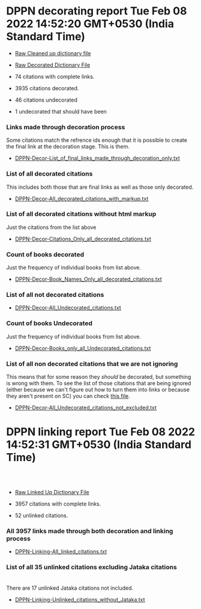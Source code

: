 # DPPN decorating report Tue Feb 08 2022 14:52:20 GMT+0530 (India Standard Time)
  
  * [Raw Cleaned up dictionary file](https://raw.githubusercontent.com/thesunshade/linkafication-project/main/DPPN/pli2en_dppn.json)
  * [Raw Decorated Dictionary File](https://raw.githubusercontent.com/thesunshade/linkafication-project/main/DPPN/DPPN-Decorated-pli2en_dppn.json)

  * 74 citations with complete links.<br>
  * 3935 citations decorated.
  * 46 citations undecorated
  * 1 undecorated that should have been

### Links made through decoration process
  Some citations match the refrence ids enough that it is possible to create the final link at the decoration stage. This is them.
* [DPPN-Decor-List_of_final_links_made_through_decoration_only.txt](https://github.com/thesunshade/linkafication-project/blob/main/DPPN/Reports/DPPN-Decor-List_of_final_links_made_through_decoration_only.txt)<br>

### List of all decorated citations
This includes both those that are final links as well as those only decorated.
* [DPPN-Decor-All_decorated_citations_with_markup.txt](https://github.com/thesunshade/linkafication-project/blob/main/DPPN/Reports/DPPN-Decor-All_decorated_citations_with_markup.txt)<br>

### List of all decorated citations without html markup
Just the citations from the list above
* [DPPN-Decor-Citations_Only_all_decorated_citations.txt](https://github.com/thesunshade/linkafication-project/blob/main/DPPN/Reports/DPPN-Decor-Citations_Only_all_decorated_citations.txt)<br>

### Count of books decorated
Just the frequency of individual books from list above.
* [DPPN-Decor-Book_Names_Only_all_decorated_citations.txt](https://github.com/thesunshade/linkafication-project/blob/main/DPPN/Reports/DPPN-Decor-Book_Names_Only_all_decorated_citations.txt)<br>

### List of all not decorated citations
* [DPPN-Decor-All_Undecorated_citations.txt](https://github.com/thesunshade/linkafication-project/blob/main/DPPN/Reports/DPPN-Decor-All_Undecorated_citations.txt)<br>

### Count of books Undecorated
Just the frequency of individual books from list above.
* [DPPN-Decor-Books_only_all_Undecorated_citations.txt](https://github.com/thesunshade/linkafication-project/blob/main/DPPN/Reports/DPPN-Decor-Books_only_all_Undecorated_citations.txt)<br>

### List of all non decorated citations that we are not ignoring
This means that for some reason they *should* be decorated, but something is wrong with them. To see the list of those citations that are being ignored (either because we can't figure out how to turn them into links or because they aren't present on SC) you can check [this file](https://github.com/thesunshade/linkafication-project/blob/main/app/functions/excludeList.js).
* [DPPN-Decor-All_Undecorated_citations_not_excluded.txt](https://github.com/thesunshade/linkafication-project/blob/main/DPPN/Reports/DPPN-Decor-All_Undecorated_citations_not_excluded.txt)<br>
# DPPN linking report Tue Feb 08 2022 14:52:31 GMT+0530 (India Standard Time)
  <br><br>
  * [Raw Linked Up Dictionary File](https://raw.githubusercontent.com/thesunshade/linkafication-project/main/DPPN/DPPN-LinkedUp-pli2en_dppn.json)

  * 3957 citations with complete links.<br>
  * 52 unlinked citations.

### All 3957 links made through both decoration and linking process
* [DPPN-Linking-All_linked_citations.txt](https://github.com/thesunshade/linkafication-project/blob/main/DPPN/Reports/DPPN-Linking-All_linked_citations.txt)<br>

### List of all 35 unlinked citations excluding Jataka citations<br><br>
There are 17 unlinked Jataka citations not included.

* [DPPN-Linking-Unlinked_citations_without_Jataka.txt](https://github.com/thesunshade/linkafication-project/blob/main/DPPN/Reports/DPPN-Linking-Unlinked_citations_without_Jataka.txt)<br>
